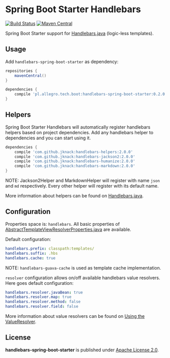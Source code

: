 Spring Boot Starter Handlebars
====

[![Build Status](https://travis-ci.org/allegro/handlebars-spring-boot-starter.svg)](https://travis-ci.org/allegro/handlebars-spring-boot-starter)
[![Maven Central](https://maven-badges.herokuapp.com/maven-central/pl.allegro.tech.boot/handlebars-spring-boot-starter/badge.svg?style=flat)](https://maven-badges.herokuapp.com/maven-central/pl.allegro.tech.boot/handlebars-spring-boot-starter)

Spring Boot Starter support for
[Handlebars.java](https://github.com/jknack/handlebars.java)
(logic-less templates).

## Usage

Add `handlebars-spring-boot-starter` as dependency:
```gradle
repositories {
    mavenCentral()
}

dependencies {
    compile 'pl.allegro.tech.boot:handlebars-spring-boot-starter:0.2.0'
}
```
## Helpers

Spring Boot Starter Handlebars will automatically register handlebars helpers based on project dependencies.
Add any handlebars helper to dependencies and you can start using it.
```gradle
dependencies {
    compile 'com.github.jknack:handlebars-helpers:2.0.0'
    compile 'com.github.jknack:handlebars-jackson2:2.0.0'
    compile 'com.github.jknack:handlebars-humanize:2.0.0'
    compile 'com.github.jknack:handlebars-markdown:2.0.0'
}
```
NOTE: Jackson2Helper and MarkdownHelper will register with name `json` and `md` respectively.
Every other helper will register with its default name.

More information about helpers can be found on
[Handlebars.java](https://github.com/jknack/handlebars.java).

## Configuration

Properties space is: `handlebars`. All basic properties of
[AbstractTemplateViewResolverProperties.java](http://docs.spring.io/autorepo/docs/spring-boot/current/api/org/springframework/boot/autoconfigure/template/AbstractTemplateViewResolverProperties.html)
are available.

Default configuration:
```yaml
handlebars.prefix: classpath:templates/
handlebars.suffix: .hbs
handlebars.cache: true
```
NOTE: `handlebars-guava-cache` is used as template cache implementation.

`resolver` configuration allows on/off available handlebars value resolvers.
Here goes default configuration:
```yaml
handlebars.resolver.javaBean: true
handlebars.resolver.map: true
handlebars.resolver.method: false
handlebars.resolver.field: false
```
More information about value resolvers can be found on
[Using the ValueResolver](https://github.com/jknack/handlebars.java#using-the-valueresolver).


## License

**handlebars-spring-boot-starter** is published under [Apache License 2.0](http://www.apache.org/licenses/LICENSE-2.0).
